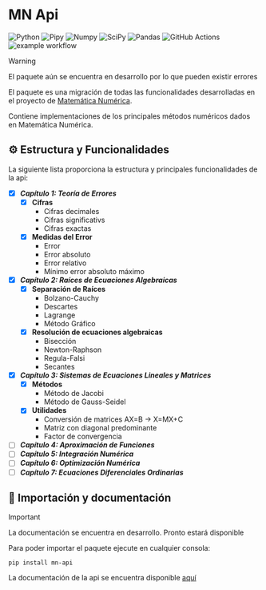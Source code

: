 # MN Api

![Python](https://img.shields.io/badge/python-3670A0?style=for-the-badge&logo=python&logoColor=ffdd54)
![Pipy](https://img.shields.io/badge/pypi-3775A9?style=for-the-badge&logo=pypi&logoColor=white)
![Numpy](https://img.shields.io/badge/Numpy-777BB4?style=for-the-badge&logo=numpy&logoColor=white)
![SciPy](https://img.shields.io/badge/SciPy-%230C55A5.svg?style=for-the-badge&logo=scipy&logoColor=%white)
![Pandas](https://img.shields.io/badge/pandas-%23150458.svg?style=for-the-badge&logo=pandas&logoColor=white)
![GitHub Actions](https://img.shields.io/badge/github%20actions-%232671E5.svg?style=for-the-badge&logo=githubactions&logoColor=white)
![example workflow](https://github.com/EduardoProfe666/mn-api/actions/workflows/pypy.yml/badge.svg)

> [!WARNING]
> El paquete aún se encuentra en desarrollo por lo que pueden existir errores

El paquete es una migración de todas las funcionalidades
desarrolladas en el proyecto
de [Matemática Numérica](https://github.com/EduardoProfe666/Matematica-Numerica-Google-Colab/).

Contiene implementaciones de los principales métodos numéricos dados
en Matemática Numérica.

## ⚙️ Estructura y Funcionalidades

La siguiente lista proporciona la estructura y principales
funcionalidades de la api:

- [x] _**Capítulo 1: Teoría de Errores**_
  - [x] **Cifras**
      - Cifras decimales
      - Cifras significativs
      - Cifras exactas
  - [x] **Medidas del Error**
      - Error
      - Error absoluto
      - Error relativo
      - Mínimo error absoluto máximo
- [x] _**Capítulo 2: Raíces de Ecuaciones Algebraicas**_
  - [x] **Separación de Raíces**
      - Bolzano-Cauchy
      - Descartes
      - Lagrange
      - Método Gráfico
  - [x] **Resolución de ecuaciones algebraicas**
      - Bisección
      - Newton-Raphson
      - Regula-Falsi
      - Secantes
- [x] _**Capítulo 3: Sistemas de Ecuaciones Lineales y Matrices**_
  - [x] **Métodos** 
    - Método de Jacobi
    - Método de Gauss-Seidel
  - [x] **Utilidades**
    - Conversión de matrices AX=B -> X=MX+C
    - Matriz con diagonal predominante
    - Factor de convergencia
- [ ] _**Capítulo 4: Aproximación de Funciones**_
- [ ] _**Capítulo 5: Integración Numérica**_
- [ ] _**Capítulo 6: Optimización Numérica**_
- [ ] _**Capítulo 7: Ecuaciones Diferenciales Ordinarias**_

## 📄 Importación y documentación

> [!IMPORTANT]
> La documentación se encuentra en desarrollo. Pronto estará disponible

Para poder importar el paquete ejecute en cualquier consola:

```shell
pip install mn-api
```

La documentación de la api se encuentra disponible [aquí](https://github.com/EduardoProfe666/mn-api-docs)